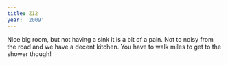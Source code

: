 ```yaml
---
title: Z12
year: '2009'
---
```


Nice big room, but not having a sink it is a bit of a pain. Not to noisy from the road and we have a decent kitchen. You have to walk miles to get to the shower though!